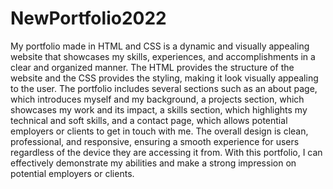 # NewPortfolio2022

My portfolio made in HTML and CSS is a dynamic and visually appealing website that showcases my skills, experiences, and accomplishments in a clear and organized manner. The HTML provides the structure of the website and the CSS provides the styling, making it look visually appealing to the user. The portfolio includes several sections such as an about page, which introduces myself and my background, a projects section, which showcases my work and its impact, a skills section, which highlights my technical and soft skills, and a contact page, which allows potential employers or clients to get in touch with me. The overall design is clean, professional, and responsive, ensuring a smooth experience for users regardless of the device they are accessing it from. With this portfolio, I can effectively demonstrate my abilities and make a strong impression on potential employers or clients.

